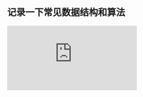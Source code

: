 
## 记录一下常见数据结构和算法

![python](https://github.com/srp527/Data-Structure-Algorithms/blob/master/1%E5%86%92%E6%B3%A1%E6%8E%92%E5%BA%8F.py)